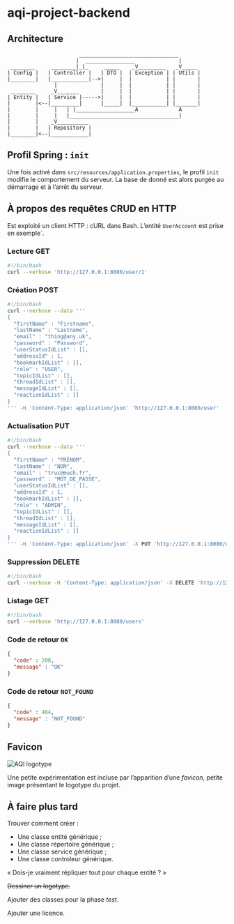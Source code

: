 # aqi-project-backend

## Architecture

```
                       ________________________________
                      |  ________________              |
 ________     ________|_|_     _____    _V_________   _V_____ 
| Config |   | Controller |   | DTO |  | Exception | | Utils |
|________|   |____________|-->|     |  |           | |       |
               |              |     |  |           | |       |
 ________     _V_______       |     |  |           | |       |
| Entity |   | Service |----->|     |  |           | |       |
|        |<--|_________|      |_____|  |___________| |_______|
|        |     |   | |___________________A             A
|        |     |   |___________________________________|
|        |    _V__________
|        |   | Repository |
|________|<--|____________|
```

## Profil Spring : `init`

Une fois activé dans `src/resources/application.properties`, le profil `init`
modifie le comportement du serveur.
La base de donné est alors purgée au démarrage et à l’arrêt du serveur.

## À propos des requêtes CRUD en HTTP

Est exploité un client HTTP : cURL dans Bash.
L’entité `UserAccount` est prise en exemple`.

### Lecture GET

```bash
#!/bin/bash
curl --verbose 'http://127.0.0.1:8080/user/1'
```

### Création POST

```bash
#!/bin/bash
curl --verbose --data '''
{
  "firstName" : "Firstname",
  "lastName" : "Lastname",
  "email" : "thing@any.uk",
  "password" : "Password",
  "userStatusIdList" : [],
  "addressId" : 1,
  "bookmarkIdList" : [],
  "role" : "USER",
  "topicIdList" : [],
  "threadIdList" : [],
  "messageIdList" : [],
  "reactionIdList" : []
}
''' -H 'Content-Type: application/json' 'http://127.0.0.1:8080/user'
```

### Actualisation PUT

```bash
#!/bin/bash
curl --verbose --data '''
{
  "firstName" : "PRÉNOM",
  "lastName" : "NOM",
  "email" : "truc@much.fr",
  "password" : "MOT_DE_PASSE",
  "userStatusIdList" : [],
  "addressId" : 1,
  "bookmarkIdList" : [],
  "role" : "ADMIN",
  "topicIdList" : [],
  "threadIdList" : [],
  "messageIdList" : [],
  "reactionIdList" : []
}
''' -H 'Content-Type: application/json' -X PUT 'http://127.0.0.1:8080/user/1'
```

### Suppression DELETE

```bash
#!/bin/bash
curl --verbose -H 'Content-Type: application/json' -X DELETE 'http://127.0.0.1:8080/user/1'
```

### Listage GET

```bash
#!/bin/bash
curl --verbose 'http://127.0.0.1:8080/users'
```

### Code de retour `OK`

```json
{
  "code" : 200,
  "message" : "OK"
}
```

### Code de retour `NOT_FOUND`

```json
{
  "code" : 404,
  "message" : "NOT_FOUND"
}
```

## Favicon

![AQI logotype](src/main/resources/static/favicon.ico "favicon.ico")

Une petite expérimentation est incluse par l’apparition d’une *favicon*,
petite image présentant le logotype du projet.

## À faire plus tard

Trouver comment créer :
* Une classe entité générique ;
* Une classe répertoire générique ;
* Une classe service générique ;
* Une classe controleur générique.

« Dois-je vraiment répliquer tout pour chaque entité ? »

~~Dessiner un logotype.~~

Ajouter des classes pour la phase *test*.

Ajouter une licence.
